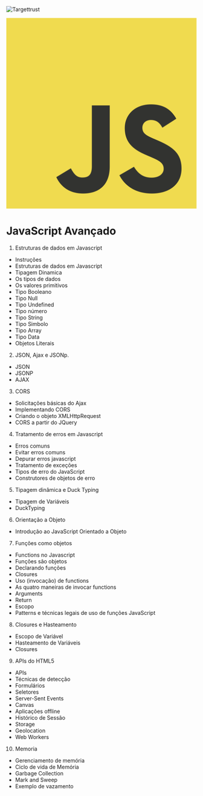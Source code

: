 ![Targettrust](https://targettrust.com.br/wp-content/uploads/2018/02/TargetTrust.png)

![javascript](https://raw.githubusercontent.com/cerebrobr/adesivos/master/view/javascript.png)

# JavaScript Avançado

1.  Estruturas de dados em Javascript

-   Instruções
-   Estruturas de dados em Javascript
-   Tipagem Dinamica
-   Os tipos de dados
-   Os valores primitivos
-   Tipo Booleano
-   Tipo Null
-   Tipo Undefined
-   Tipo número
-   Tipo String
-   Tipo Simbolo
-   Tipo Array
-   Tipo Data
-   Objetos Literais

2.  JSON, Ajax e JSONp.

-   JSON
-   JSONP
-   AJAX

3.  CORS

-   Solicitações básicas do Ajax
-   Implementando CORS
-   Criando o objeto XMLHttpRequest
-   CORS a partir do JQuery

4.  Tratamento de erros em Javascript

-   Erros comuns
-   Evitar erros comuns
-   Depurar erros javascript
-   Tratamento de exceções
-   Tipos de erro do JavaScript
-   Construtores de objetos de erro

5.  Tipagem dinâmica e Duck Typing

-   Tipagem de Variáveis
-   DuckTyping

6.  Orientação a Objeto

-   Introdução ao JavaScript Orientado a Objeto

7.  Funções como objetos

-   Functions no Javascript
-   Funções são objetos
-   Declarando funções
-   Closures
-   Uso (invocação) de functions
-   As quatro maneiras de invocar functions
-   Arguments
-   Return
-   Escopo
-   Patterns e técnicas legais de uso de funções JavaScript

8.  Closures e Hasteamento

-   Escopo de Variável
-   Hasteamento de Variáveis
-   Closures

9.  APIs do HTML5

-   APIs
-   Técnicas de detecção
-   Formulários
-   Seletores
-   Server-Sent Events
-   Canvas
-   Aplicações offline
-   Histórico de Sessão
-   Storage
-   Geolocation
-   Web Workers

10.  Memoria

-   Gerenciamento de memória
-   Ciclo de vida de Memória
-   Garbage Collection
-   Mark and Sweep
-   Exemplo de vazamento
